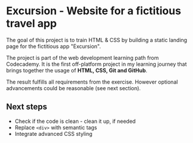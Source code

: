 # Excursion - Website for a fictitious travel app
The goal of this project is to train HTML & CSS by building a static landing page for the fictitious app "Excursion".

The project is part of the web development learning path from Codecademy. It is the first off-platform project in my learning journey that brings together the usage of **HTML, CSS, Git and GitHub**.

The result fulfills all requirements from the exercise. However optional advancements could be reasonable (see next section).

## Next steps
- Check if the code is clean - clean it up, if needed
- Replace `<div>` with semantic tags
- Integrate advanced CSS styling